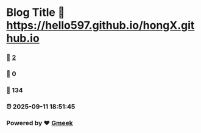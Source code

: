 # Blog Title :link: https://hello597.github.io/hongX.github.io 
### :page_facing_up: [2](https://hello597.github.io/hongX.github.io/tag.html) 
### :speech_balloon: 0 
### :hibiscus: 134 
### :alarm_clock: 2025-09-11 18:51:45 
### Powered by :heart: [Gmeek](https://github.com/Meekdai/Gmeek)
